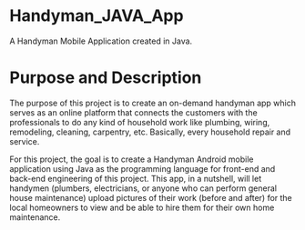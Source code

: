 # Handyman_JAVA_App
A Handyman Mobile Application created in Java.  

# Purpose and Description
The purpose of this project is to create an on-demand handyman app which serves as 
an online platform that connects the customers with the professionals to do any kind 
of household work like plumbing, wiring, remodeling, cleaning, carpentry, etc. 
Basically, every household repair and service. 

For this project, the goal is to create a Handyman Android mobile application using Java 
as the programming language for front-end and back-end engineering of this project. 
This app, in a nutshell, will let handymen (plumbers, electricians, or anyone who can 
perform general house maintenance) upload pictures of their work (before and after) for 
the local homeowners to view and be able to hire them for their own home maintenance. 
